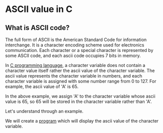 ASCII value in C
================

What is ASCII code?
-------------------

The full form of ASCII is the American Standard Code for information interchange. It is a character encoding scheme used for electronics communication. Each character or a special character is represented by some ASCII code, and each ascii code occupies 7 bits in memory.

In [C programming language](https://www.javatpoint.com/c-programming-language-tutorial), a character variable does not contain a character value itself rather the ascii value of the character variable. The ascii value represents the character variable in numbers, and each character variable is assigned with some number range from 0 to 127. For example, the ascii value of 'A' is 65.

In the above example, we assign 'A' to the character variable whose ascii value is 65, so 65 will be stored in the character variable rather than 'A'.

Let's understand through an example.

We will create a [program](https://www.javatpoint.com/c-programs) which will display the ascii value of the character variable.